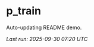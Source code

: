 # p_train

Auto-updating README demo.

<!--START_SECTION:status-->
_Last run: 2025-09-30 07:20 UTC_
<!--END_SECTION:status-->



































































































































































































































































































































































































































































































































































































































































































































































































































































































































































